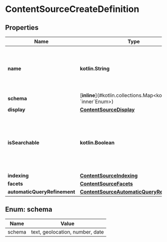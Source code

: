 
# ContentSourceCreateDefinition

## Properties
Name | Type | Description | Notes
------------ | ------------- | ------------- | -------------
**name** | **kotlin.String** | The human readable display name for this Content Source. | 
**schema** | [**inline**](#kotlin.collections.Map&lt;kotlin.String, &#x60;inner&#x60;Enum&gt;) |  |  [optional]
**display** | [**ContentSourceDisplay**](git/workplace-search-kotlin/openapi-generator/docs/ContentSourceDisplay.md) |  |  [optional]
**isSearchable** | **kotlin.Boolean** | Whether or not this Content Source will be searchable on the search page. |  [optional]
**indexing** | [**ContentSourceIndexing**](git/workplace-search-kotlin/openapi-generator/docs/ContentSourceIndexing.md) |  |  [optional]
**facets** | [**ContentSourceFacets**](git/workplace-search-kotlin/openapi-generator/docs/ContentSourceFacets.md) |  |  [optional]
**automaticQueryRefinement** | [**ContentSourceAutomaticQueryRefinements**](git/workplace-search-kotlin/openapi-generator/docs/ContentSourceAutomaticQueryRefinements.md) |  |  [optional]


<a name="kotlin.collections.Map<kotlin.String, `inner`Enum>"></a>
## Enum: schema
Name | Value
---- | -----
schema | text, geolocation, number, date



